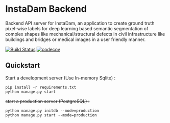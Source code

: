 # InstaDam Backend

Backend API server for InstaDam, an application to create ground truth pixel-wise labels for deep learning based semantic segmentation of complex shapes like mechanical/structural defects in civil infrastructure like buildings and bridges or medical images in a user friendly manner.

[![Build Status](https://travis-ci.org/ra1nty/InstaDam-backend.svg?branch=master)](https://travis-ci.org/ra1nty/InstaDam-backend)
[![codecov](https://codecov.io/gh/ra1nty/InstaDam-backend/branch/master/graph/badge.svg)](https://codecov.io/gh/ra1nty/InstaDam-backend)

## Quickstart

Start a development server (Use In-memory Sqlite) :
```
pip install -r requirements.txt
python manage.py start
```

 ~~start a production server (PostgreSQL) :~~
```
python manage.py initdb --mode=production
python manage.py start --mode=production
```
